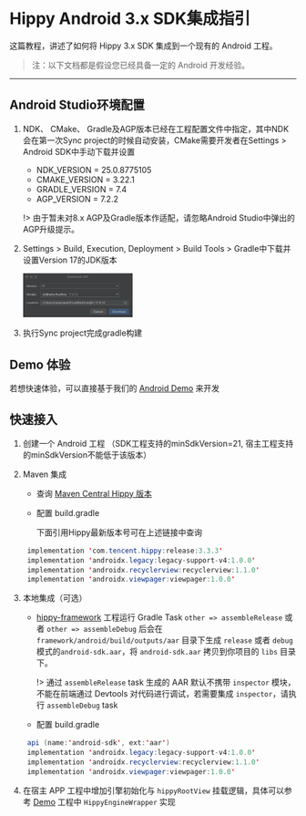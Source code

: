 # Hippy Android 3.x SDK集成指引

这篇教程，讲述了如何将 Hippy 3.x SDK 集成到一个现有的 Android 工程。

> 注：以下文档都是假设您已经具备一定的 Android 开发经验。

---

## Android Studio环境配置

1. NDK、 CMake、 Gradle及AGP版本已经在工程配置文件中指定，其中NDK会在第一次Sync project的时候自动安装，CMake需要开发者在Settings > Android SDK中手动下载并设置

   - NDK_VERSION = 25.0.8775105
   - CMAKE_VERSION = 3.22.1
   - GRADLE_VERSION = 7.4
   - AGP_VERSION = 7.2.2

   !> 由于暂未对8.x AGP及Gradle版本作适配，请忽略Android Studio中弹出的AGP升级提示。

2. Settings > Build, Execution, Deployment > Build Tools > Gradle中下载并设置Version 17的JDK版本

   <img src="../assets/img/android-studio-jdk.png" alt= "JDK" width="40%" />

3. 执行Sync project完成gradle构建

## Demo 体验

若想快速体验，可以直接基于我们的 [Android Demo](https://github.com/Tencent/Hippy/tree/v3.0-dev/framework/examples/android-demo) 来开发

## 快速接入

1. 创建一个 Android 工程 （SDK工程支持的minSdkVersion=21, 宿主工程支持的minSdkVersion不能低于该版本）

2. Maven 集成

   - 查询 [Maven Central Hippy 版本](https://search.maven.org/search?q=com.tencent.hippy)

   - 配置 build.gradle

     下面引用Hippy最新版本号可在上述链接中查询

   ```java
    implementation 'com.tencent.hippy:release:3.3.3'
    implementation 'androidx.legacy:legacy-support-v4:1.0.0'
    implementation 'androidx.recyclerview:recyclerview:1.1.0'
    implementation 'androidx.viewpager:viewpager:1.0.0'
   ```

3. 本地集成（可选）

   - [hippy-framework](https://github.com/Tencent/Hippy/tree/v3.0-dev/framework/android) 工程运行 Gradle Task `other => assembleRelease` 或者 `other => assembleDebug` 后会在 `framework/android/build/outputs/aar` 目录下生成 `release` 或者 `debug` 模式的`android-sdk.aar`，将 `android-sdk.aar` 拷贝到你项目的 `libs` 目录下。

     !> 通过 `assembleRelease` task 生成的 AAR 默认不携带 `inspector` 模块，不能在前端通过 Devtools 对代码进行调试，若需要集成 `inspector`，请执行 `assembleDebug` task

   - 配置 build.gradle

   ```java
    api (name:'android-sdk', ext:'aar')
    implementation 'androidx.legacy:legacy-support-v4:1.0.0'
    implementation 'androidx.recyclerview:recyclerview:1.1.0'
    implementation 'androidx.viewpager:viewpager:1.0.0'
   ```

4. 在宿主 APP 工程中增加引擎初始化与 `hippyRootView` 挂载逻辑，具体可以参考 [Demo](https://github.com/Tencent/Hippy/tree/v3.0-dev/framework/examples/android-demo) 工程中 `HippyEngineWrapper` 实现
